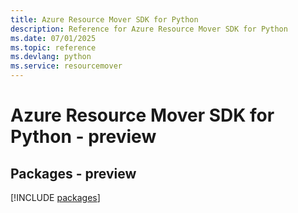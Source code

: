 ```yaml
---
title: Azure Resource Mover SDK for Python
description: Reference for Azure Resource Mover SDK for Python
ms.date: 07/01/2025
ms.topic: reference
ms.devlang: python
ms.service: resourcemover
---
```

# Azure Resource Mover SDK for Python - preview
## Packages - preview
[!INCLUDE [packages](resource-mover-index.md)]
